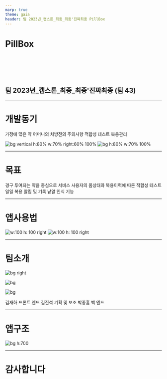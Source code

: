 ```yaml
---
marp: true
theme: gaia
header: 팀 2023년_캡스톤_최종_최종'진짜최종 PillBox
---
```

<!-- _header: "" -->

<!-- _footer: 박종흠 김재하 김진석  -->

# PillBox

<br/>
<br/>
<br/>
<br/>

## 팀 2023년_캡스톤_최종_최종'진짜최종 (팀 43)

___

# 개발동기

가정에 많은 약
어머니의 처방전의 주의사항
적합성 테스트
복용관리

![bg vertical h:80% w:70% right:60% 100%](../images/%EC%95%BD%EB%B4%89%ED%88%AC.jpg)
![bg h:80% w:70% 100% ](../images/%EC%95%BD%EB%B0%95%EC%8A%A4.jpg)
___

# 목표

경구 투여되는 약을 중심으로 서비스
사용자의 몸상태와 복용이력에 따른 적합성 테스트
일일 복용 알림 및 기록
낱알 인식 기능
___

# 앱사용법

<!-- 이미지를 한줄로 나열 하면 화면에서도 한줄로 나온다  -->
<!-- 이미지 개행하면 세로로 배열된다 -->

![w:100 h: 100 right](https://raw.githubusercontent.com/kookmin-sw/capstone-2023-43/main/images/%EA%B9%80%EC%9E%AC%ED%95%98%EC%82%AC%EC%A7%84.jpg)  ![w:100 h: 100 right](https://raw.githubusercontent.com/kookmin-sw/capstone-2023-43/main/images/%EA%B9%80%EC%9E%AC%ED%95%98%EC%82%AC%EC%A7%84.jpg)

___

# 팀소개

![bg right](https://raw.githubusercontent.com/kookmin-sw/capstone-2023-43/main/images/%EA%B9%80%EC%9E%AC%ED%95%98%EC%82%AC%EC%A7%84.jpg)

![bg](https://raw.githubusercontent.com/kookmin-sw/capstone-2023-43/main/images/%EA%B9%80%EC%A7%84%EC%84%9D%EC%82%AC%EC%A7%84.jpg)

![bg](https://raw.githubusercontent.com/kookmin-sw/capstone-2023-43/main/images/%EB%B0%95%EC%A2%85%ED%9D%A0%EC%82%AC%EC%A7%84.jpg)

김재하 프론트 엔드
김진석 기획 및 보조
박종흠 백 엔드
___

# 앱구조

![bg h:700](https://raw.githubusercontent.com/kookmin-sw/capstone-2023-43/main/docs/images/ServerAndClientDiagram.svg)

<!-- 서버리스 하게 작업을 진행 -->
<!-- 이후 얄약 낱알 인식 기능 추가 예정-->
<!-- 약학정보원 제공 공공데이터 약에 대한 정보 DB 삽입-->
<!-- 크롤러 작업도 함-->
___

<!-- _class: lead-->
# 감사합니다
